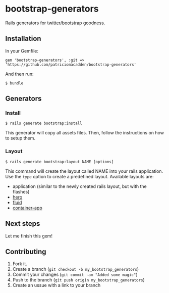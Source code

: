 # bootstrap-generators

Rails generators for [twitter/bootstrap](https://github.com/twitter/bootstrap) goodness.

## Installation

In your Gemfile:

```
gem 'bootstrap-generators', :git => 'https://github.com/patriciomacadden/bootstrap-generators'
```

And then run:

```
$ bundle
```

## Generators

### Install

```
$ rails generate bootstrap:install
```

This generator will copy all assets files. Then, follow the instructions on how to setup them.

### Layout

```
$ rails generate bootstrap:layout NAME [options]
```

This command will create the layout called NAME into your rails application. Use the ```type``` option to create a predefined layout.
Available layouts are:
  * application (similar to the newly created rails layout, but with the flashes)
  * [hero](http://twitter.github.com/bootstrap/examples/hero.html)
  * [fluid](http://twitter.github.com/bootstrap/examples/fluid.html)
  * [container-app](http://twitter.github.com/bootstrap/examples/container-app.html)

## Next steps

Let me finish this gem!

## Contributing

1. Fork it.
2. Create a branch (`git checkout -b my_bootstrap_generators`)
3. Commit your changes (`git commit -am "Added some magic"`)
4. Push to the branch (`git push origin my_bootstrap_generators`)
5. Create an ussue with a link to your branch
